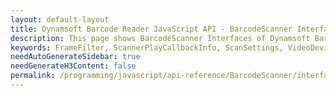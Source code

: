 ```yaml
---
layout: default-layout
title: Dynamsoft Barcode Reader JavaScript API - BarcodeScanner Interfaces
description: This page shows BarcodeScanner Interfaces of Dynamsoft Barcode Reader JavaScript SDK.
keywords: FrameFilter, ScannerPlayCallbackInfo, ScanSettings, VideoDeviceInfo, interfaces, BarcodeScanner, api reference, javascript, js
needAutoGenerateSidebar: true
needGenerateH3Content: false
permalink: /programming/javascript/api-reference/BarcodeScanner/interfaces.html
---
```

